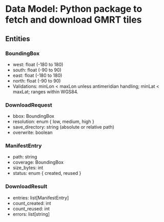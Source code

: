 # Data Model: Python package to fetch and download GMRT tiles

## Entities

### BoundingBox
- west: float (-180 to 180)
- south: float (-90 to 90)
- east: float (-180 to 180)
- north: float (-90 to 90)
- Validations: minLon < maxLon unless antimeridian handling; minLat < maxLat; ranges within WGS84.

### DownloadRequest
- bbox: BoundingBox
- resolution: enum { low, medium, high }
- save_directory: string (absolute or relative path)
- overwrite: boolean

### ManifestEntry
- path: string
- coverage: BoundingBox
- size_bytes: int
- status: enum { created, reused }

### DownloadResult
- entries: list[ManifestEntry]
- count_created: int
- count_reused: int
- errors: list[string]
